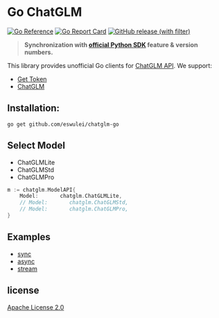 # Go ChatGLM

[![Go Reference](https://pkg.go.dev/badge/github.com/eswulei/chatglm-go.svg)](https://pkg.go.dev/github.com/eswulei/chatglm-go)
[![Go Report Card](https://goreportcard.com/badge/github.com/eswulei/chatglm-go)](https://goreportcard.com/report/github.com/eswulei/chatglm-go)
[![GitHub release (with filter)](https://img.shields.io/github/v/release/sunny0826/go-chatglm?logo=go&link=https%3A%2F%2Fgithub.com%2Fsunny0826%2Fgo-chatglm%2Freleases)](https://github.com/eswulei/chatglm-go/releases)

> **Synchronization with [official Python SDK](https://pypi.org/project/zhipuai/) feature & version numbers.**

This library provides unofficial Go clients for [ChatGLM API](https://open.bigmodel.cn/dev/api). We support:

- [Get Token](https://open.bigmodel.cn/usercenter/apikeys)
- [ChatGLM](https://open.bigmodel.cn)

## Installation:

```
go get github.com/eswulei/chatglm-go
```

## Select Model

- ChatGLMLite
- ChatGLMStd
- ChatGLMPro

```go
m := chatglm.ModelAPI{
    Model:       chatglm.ChatGLMLite,
    // Model:       chatglm.ChatGLMStd,
    // Model:       chatglm.ChatGLMPro,
}
```

## Examples

- [sync](https://github.com/eswulei/chatglm-go/tree/main/examples/sync)
- [async](https://github.com/eswulei/chatglm-go/tree/main/examples/async)
- [stream](https://github.com/eswulei/chatglm-go/tree/main/examples/stream)

## license

[Apache License 2.0](./LICENSE)